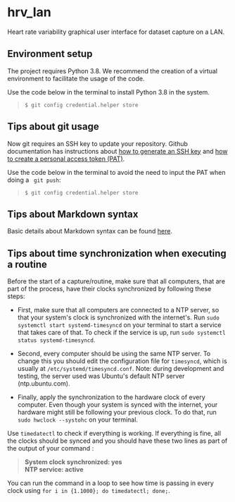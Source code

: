 # hrv_lan
Heart rate variability graphical user interface for dataset capture on a LAN.

## Environment setup

The project requires Python 3.8. We recommend the creation of a virtual environment to facilitate the usage of the code.

Use the code below in the terminal to install Python 3.8 in the system.

> <code>$ git config credential.helper store</code>


## Tips about git usage

Now git requires an SSH key to update your repository. Github documentation has instructions about [how to generate an SSH key](https://docs.github.com/en/authentication/connecting-to-github-with-ssh/generating-a-new-ssh-key-and-adding-it-to-the-ssh-agent) and [how to create a personal access token \(PAT\)](https://docs.github.com/en/authentication/keeping-your-account-and-data-secure/creating-a-personal-access-token).

Use the code below in the terminal to avoid the need to input the PAT when doing a <code> git push</code>:

> <code>$ git config credential.helper store</code>

## Tips about Markdown syntax

Basic details about Markdown syntax can be found [here](https://www.markdownguide.org/basic-syntax/).

## Tips about time synchronization when executing a routine

Before the start of a capture/routine, make sure that all computers, that are part of the process, have their clocks synchronized by following these steps:

- First, make sure that all computers are connected to a NTP server, so that your system's clock is synchronized with the internet's. Run `sudo systemctl start systemd-timesyncd` on your terminal to start a service that takes care of that. To check if the service is up, run `sudo systemctl status systemd-timesyncd`. 

- Second, every computer should be using the same NTP server. To change this you should edit the configuration file for `timesyncd`, which is usually at `/etc/systemd/timesyncd.conf`.
Note: during development and testing, the server used was Ubuntu's default NTP server (ntp.ubuntu.com).

- Finally, apply the synchronization to the hardware clock of every computer. Even though your system is synced with the internet, your hardware might still be following your previous clock. To do that, run `sudo hwclock --systohc` on your terminal.

Use `timedatectl` to check if everything is working. If everything is fine, all the clocks should be synced and you should have these two lines as part of the output of your command :
> **System clock synchronized: yes**\
> **NTP service: active** 

You can run the command in a loop to see how time is passing in every clock using `for i in {1.1000}; do timedatectl; done;`.
